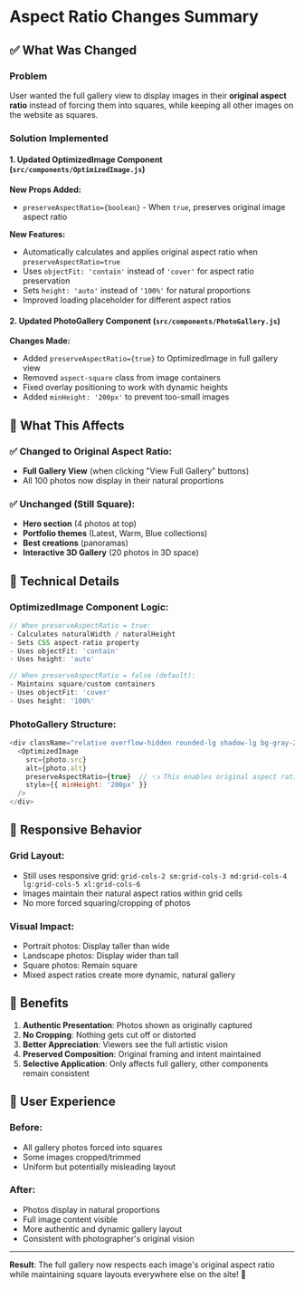 # Aspect Ratio Changes Summary

## ✅ What Was Changed

### Problem
User wanted the full gallery view to display images in their **original aspect ratio** instead of forcing them into squares, while keeping all other images on the website as squares.

### Solution Implemented

#### 1. **Updated OptimizedImage Component** (`src/components/OptimizedImage.js`)

**New Props Added:**
- `preserveAspectRatio={boolean}` - When `true`, preserves original image aspect ratio

**New Features:**
- Automatically calculates and applies original aspect ratio when `preserveAspectRatio=true`
- Uses `objectFit: 'contain'` instead of `'cover'` for aspect ratio preservation
- Sets `height: 'auto'` instead of `'100%'` for natural proportions
- Improved loading placeholder for different aspect ratios

#### 2. **Updated PhotoGallery Component** (`src/components/PhotoGallery.js`)

**Changes Made:**
- Added `preserveAspectRatio={true}` to OptimizedImage in full gallery view
- Removed `aspect-square` class from image containers
- Fixed overlay positioning to work with dynamic heights
- Added `minHeight: '200px'` to prevent too-small images

## 🎯 What This Affects

### ✅ **Changed to Original Aspect Ratio:**
- **Full Gallery View** (when clicking "View Full Gallery" buttons)
- All 100 photos now display in their natural proportions

### ✅ **Unchanged (Still Square):**
- **Hero section** (4 photos at top)
- **Portfolio themes** (Latest, Warm, Blue collections)
- **Best creations** (panoramas)
- **Interactive 3D Gallery** (20 photos in 3D space)

## 🔧 Technical Details

### OptimizedImage Component Logic:
```javascript
// When preserveAspectRatio = true:
- Calculates naturalWidth / naturalHeight
- Sets CSS aspect-ratio property
- Uses objectFit: 'contain'
- Uses height: 'auto'

// When preserveAspectRatio = false (default):
- Maintains square/custom containers
- Uses objectFit: 'cover'
- Uses height: '100%'
```

### PhotoGallery Structure:
```javascript
<div className="relative overflow-hidden rounded-lg shadow-lg bg-gray-200">
  <OptimizedImage
    src={photo.src}
    alt={photo.alt}
    preserveAspectRatio={true}  // 👈 This enables original aspect ratio
    style={{ minHeight: '200px' }}
  />
</div>
```

## 📱 Responsive Behavior

### Grid Layout:
- Still uses responsive grid: `grid-cols-2 sm:grid-cols-3 md:grid-cols-4 lg:grid-cols-5 xl:grid-cols-6`
- Images maintain their natural aspect ratios within grid cells
- No more forced squaring/cropping of photos

### Visual Impact:
- Portrait photos: Display taller than wide
- Landscape photos: Display wider than tall
- Square photos: Remain square
- Mixed aspect ratios create more dynamic, natural gallery

## 🚀 Benefits

1. **Authentic Presentation**: Photos shown as originally captured
2. **No Cropping**: Nothing gets cut off or distorted
3. **Better Appreciation**: Viewers see the full artistic vision
4. **Preserved Composition**: Original framing and intent maintained
5. **Selective Application**: Only affects full gallery, other components remain consistent

## 🎨 User Experience

### Before:
- All gallery photos forced into squares
- Some images cropped/trimmed
- Uniform but potentially misleading layout

### After:
- Photos display in natural proportions
- Full image content visible
- More authentic and dynamic gallery layout
- Consistent with photographer's original vision

---

**Result**: The full gallery now respects each image's original aspect ratio while maintaining square layouts everywhere else on the site! 🎉
